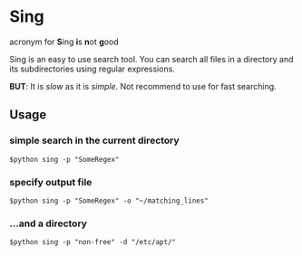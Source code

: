 # Sing
acronym for **S**ing **i**s **n**ot **g**ood

Sing is an easy to use search tool. You can search all files in a directory and its subdirectories using regular expressions.

__BUT__: It is _slow_ as it is _simple_. Not recommend to use for fast searching.

## Usage
### simple search in the current directory
`$python sing -p "SomeRegex"`

### specify output file
`$python sing -p "SomeRegex" -o "~/matching_lines"`

### ...and a directory
`$python sing -p "non-free" -d "/etc/apt/"`
